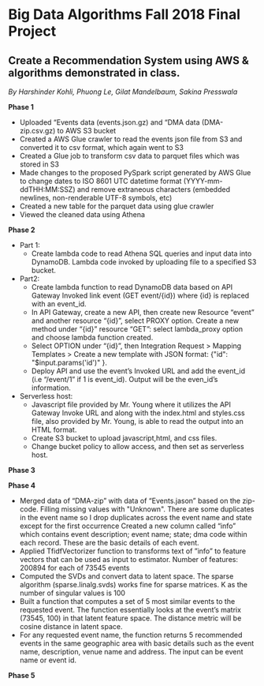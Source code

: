 # **Big Data Algorithms Fall 2018 Final Project**

## Create a Recommendation System using AWS & algorithms demonstrated in class.
*By Harshinder Kohli, Phuong Le, Gilat Mandelbaum, Sakina Presswala*

**Phase 1**
* Uploaded “Events data (events.json.gz) and “DMA data (DMA-zip.csv.gz) to AWS S3 bucket 
* Created a AWS Glue crawler to read the events json file from S3 and converted it to csv format, which again went to S3
* Created a Glue job to transform csv data to parquet files which was stored in S3 
* Made changes to the proposed PySpark script generated by AWS Glue to change dates to ISO 8601 UTC datetime format (YYYY-mm-ddTHH:MM:SSZ) and remove extraneous characters (embedded newlines, non-renderable UTF-8 symbols, etc)
* Created a new table for the parquet data using glue crawler 
* Viewed the cleaned data using Athena 

**Phase 2**
* Part 1: 
    * Create lambda code to read Athena SQL queries and input data into DynamoDB. Lambda code invoked by uploading file to a specified S3 bucket.
* Part2: 
    * Create lambda function to read DynamoDB data based on API Gateway Invoked link event (GET event/{id}) where {id} is replaced with an event_id. 
    * In API Gateway, create a new API, then create new Resource “event” and another resource “{id}”, select PROXY option.
Create a new method under “{id}” resource “GET”: select lambda_proxy option and choose lambda function created. 
    * Select OPTION under “{id}”, then Integration Request > Mapping Templates > Create a new template with JSON format: {"id": "$input.params('id')" }. 
    * Deploy API and use the event’s Invoked URL and add the event_id (i.e “/event/1” if 1 is event_id). Output will be the even_id’s information.
* Serverless host:
    * Javascript file provided by Mr. Young where it utilizes the API Gateway Invoke URL and along with the index.html and styles.css file, also provided by Mr. Young, is able to read the output into an HTML format.
    * Create S3 bucket to upload javascript,html, and css files.
    * Change bucket policy to allow access, and then set as serverless host.

**Phase 3**


**Phase 4**
* Merged data of “DMA-zip” with data of “Events.jason” based on the zip-code. Filling missing values with "Unknown". There are some duplicates in the event name so I drop duplicates across the event name and state except for the first occurrence
Created a new column called “info” which contains event description; event name; state; dma code within each record. These are the basic details of each event.
* Applied TfidfVectorizer function to transforms text of ”info” to feature vectors that can be used as input to estimator. Number of features: 200894 for each of 73545 events
* Computed the SVDs and convert data to latent space. The sparse algorithm (sparse.linalg.svds) works fine for sparse matrices. K as the number of singular values is 100
* Built a function that computes a set of 5 most similar events to the requested event. The function essentially looks at the event’s matrix (73545, 100) in that latent feature space. The distance metric will be cosine distance in latent space.
* For any requested event name, the function returns 5 recommended events in the same geographic area with basic details such as the event name, description, venue name and address. The input can be event name or event id.

**Phase 5**
